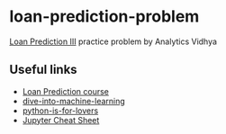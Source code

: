 # loan-prediction-problem
[Loan Prediction III](https://datahack.analyticsvidhya.com/contest/practice-problem-loan-prediction-iii/) practice problem by Analytics Vidhya
## Useful links
* [Loan Prediction course](https://trainings.analyticsvidhya.com/courses/course-v1:AnalyticsVidhya+LP101+2018_T1/course/)
* [dive-into-machine-learning](https://github.com/hangtwenty/dive-into-machine-learning)
* [python-is-for-lovers](https://github.com/hangtwenty/python-is-for-lovers)
* [Jupyter Cheat Sheet](https://www.cheatography.com/weidadeyue/cheat-sheets/jupyter-notebook/pdf_bw/)
